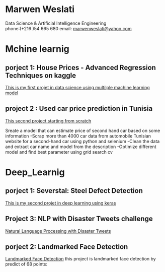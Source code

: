 # Marwen Weslati
Data Science & Artificial Intelligence Engineering<br>
phone:(+216 )54 665 680 email: marwenweslati@yahoo.com

# Mchine learnig 

## porject 1: House Prices - Advanced Regression Techniques on kaggle 
[This is my first projet in data science using multilple machine learning model](https://github.com/Marwen-93/marwen_weslati/blob/main/house-prices-beginner.ipynb)

## project 2 : Used car price  prediction in Tunisia
[This second project starting from  scratch](https://github.com/Marwen-93/voiture_occasion)

Sreate a model that can estimate price of second hand car based on some information -Scrap more than 4000 car data from automobile Tunisian website for a second-hand car using python and selenium -Clean the data and extract car name and model from the description -Optimize different model and find best parameter using grid search cv




# Deep_Learnig
## porject 1: Severstal: Steel Defect Detection

[This is my second projet in deep learning using keras](https://www.kaggle.com/weslatimarwen/keras-model-acc-0-8)

## Project 3: NLP with Disaster Tweets challenge

[Natural Language Processing with Disaster Tweets](https://www.kaggle.com/weslatimarwen/nlp-with-disaster-tweets-challenge)


## porject 2: Landmarked Face Detection
[Landmarked Face Detection](https://github.com/Marwen-93/landmarksfaceproject-/blob/main/README.md)
this project is landmarked face detection by predict of 68 points:


